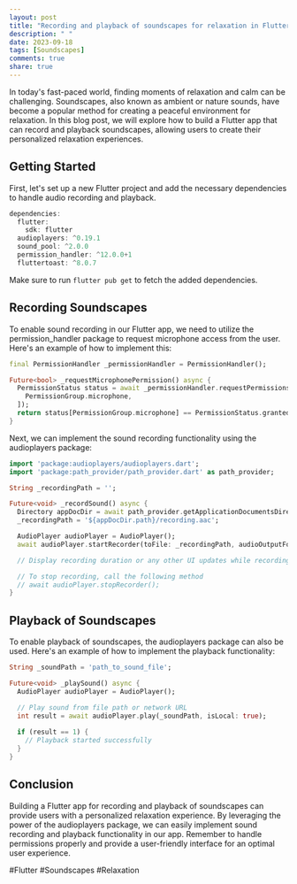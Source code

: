 ```yaml
---
layout: post
title: "Recording and playback of soundscapes for relaxation in Flutter"
description: " "
date: 2023-09-18
tags: [Soundscapes]
comments: true
share: true
---
```


In today's fast-paced world, finding moments of relaxation and calm can be challenging. Soundscapes, also known as ambient or nature sounds, have become a popular method for creating a peaceful environment for relaxation. In this blog post, we will explore how to build a Flutter app that can record and playback soundscapes, allowing users to create their personalized relaxation experiences.

## Getting Started

First, let's set up a new Flutter project and add the necessary dependencies to handle audio recording and playback.

```dart
dependencies:
  flutter:
    sdk: flutter
  audioplayers: ^0.19.1
  sound_pool: ^2.0.0
  permission_handler: ^12.0.0+1
  fluttertoast: ^8.0.7
```

Make sure to run `flutter pub get` to fetch the added dependencies.

## Recording Soundscapes

To enable sound recording in our Flutter app, we need to utilize the permission_handler package to request microphone access from the user. Here's an example of how to implement this:

```dart
final PermissionHandler _permissionHandler = PermissionHandler();

Future<bool> _requestMicrophonePermission() async {
  PermissionStatus status = await _permissionHandler.requestPermissions([
    PermissionGroup.microphone,
  ]);
  return status[PermissionGroup.microphone] == PermissionStatus.granted;
}
```

Next, we can implement the sound recording functionality using the audioplayers package:

```dart
import 'package:audioplayers/audioplayers.dart';
import 'package:path_provider/path_provider.dart' as path_provider;

String _recordingPath = '';

Future<void> _recordSound() async {
  Directory appDocDir = await path_provider.getApplicationDocumentsDirectory();
  _recordingPath = '${appDocDir.path}/recording.aac';

  AudioPlayer audioPlayer = AudioPlayer();
  await audioPlayer.startRecorder(toFile: _recordingPath, audioOutputFormat: AudioOutputFormat.AAC);

  // Display recording duration or any other UI updates while recording

  // To stop recording, call the following method
  // await audioPlayer.stopRecorder();
}
```

## Playback of Soundscapes

To enable playback of soundscapes, the audioplayers package can also be used. Here's an example of how to implement the playback functionality:

```dart
String _soundPath = 'path_to_sound_file';

Future<void> _playSound() async {
  AudioPlayer audioPlayer = AudioPlayer();

  // Play sound from file path or network URL
  int result = await audioPlayer.play(_soundPath, isLocal: true);
  
  if (result == 1) {
    // Playback started successfully
  }
}
```

## Conclusion

Building a Flutter app for recording and playback of soundscapes can provide users with a personalized relaxation experience. By leveraging the power of the audioplayers package, we can easily implement sound recording and playback functionality in our app. Remember to handle permissions properly and provide a user-friendly interface for an optimal user experience.

#Flutter #Soundscapes #Relaxation